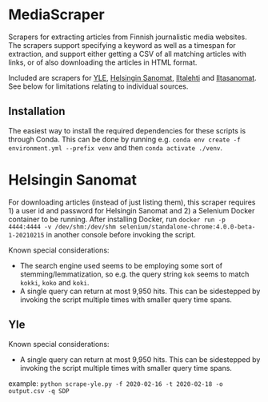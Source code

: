 # MediaScraper

Scrapers for extracting articles from Finnish journalistic media websites. The scrapers support specifying a keyword as well as a timespan for extraction, and support either getting a CSV of all matching articles with links, or of also downloading the articles in HTML format.

Included are scrapers for [YLE](https://www.yle.fi/uutiset/), [Helsingin Sanomat](https://www.hs.fi/), [Iltalehti](https://www.iltalehti.fi/) and [Iltasanomat](https://www.is.fi/). See below for limitations relating to individual sources.

## Installation

The easiest way to install the required dependencies for these scripts is through Conda. This can be done by running e.g. `conda env create -f environment.yml --prefix venv` and then `conda activate ./venv`.

# Helsingin Sanomat

For downloading articles (instead of just listing them), this scraper requires 1) a user id and password for Helsingin Sanomat and 2) a Selenium Docker container to be running. After installing Docker, run `docker run -p 4444:4444 -v /dev/shm:/dev/shm selenium/standalone-chrome:4.0.0-beta-1-20210215` in another console before invoking the script.

Known special considerations:

- The search engine used seems to be employing some sort of stemming/lemmatization, so e.g. the query string `kok` seems to match `kokki`, `koko` and `koki`.
- A single query can return at most 9,950 hits. This can be sidestepped by invoking the script multiple times with smaller query time spans.

## Yle

Known special considerations:

- A single query can return at most 9,950 hits. This can be sidestepped by invoking the script multiple times with smaller query time spans.

example: `python scrape-yle.py -f 2020-02-16 -t 2020-02-18 -o output.csv -q SDP `
